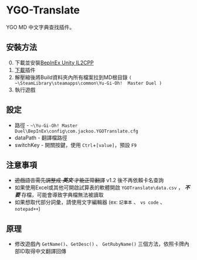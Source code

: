 # YGO-Translate
YGO MD 中文字典查找插件。

## 安裝方法
0. 下載並安裝[BepInEx Unity IL2CPP](https://builds.bepinex.dev/projects/bepinex_be)
1. [下載](https://github.com/JacKooDesu/YGO-Translate/releases)插件
2. 解壓縮後將Build資料夾內所有檔案拉到MD根目錄 `( ~\SteamLibrary\steamapps\common\Yu-Gi-Oh!  Master Duel )`
3. 執行遊戲

## 設定

- 路徑 - `~\Yu-Gi-Oh! Master Duel\BepInEx\config\com.jackoo.YGOTranslate.cfg` 
- dataPath - 翻譯檔路徑
- switchKey - 開關按鍵，使用 `Ctrl`+`[value]`，預設 `F9`

## 注意事項
- ~~遊戲語言需先調整成 ***英文*** 才能正常翻譯~~ v1.2 後不再依賴卡名查詢
- 如果使用Excel或其他可開啟試算表的軟體開啟 `YGOTranslate\data.csv` ， ***不要*** 存檔，可能會導致字典檔無法被讀取
- 如果想取代部分詞彙，請使用文字編輯器 (ex: `記事本` 、 `vs code` 、 `notepad++`)

## 原理
- 修改遊戲內 `GetName()`、`GetDesc()` 、 `GetRubyName()` 三個方法，依照卡牌內部ID取得中文翻譯回傳
